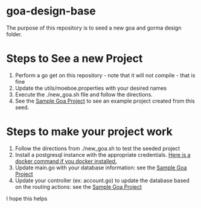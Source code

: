 # goa-design-base
The purpose of this repository is to seed a new goa and gorma design folder. 

# Steps to See a new Project

1) Perform a go get on this repository - note that it will not compile - that is fine
2) Update the utils/moeboe.properties with your desired names
3) Execute the ./new_goa.sh file and follow the directions.
4) See the [Sample Goa Project](https://github.com/cboecking/gorma-sample) to see an example project created from this seed.

# Steps to make your project work

1) Follow the directions from ./new_goa.sh to test the seeded project
2) Install a postgresql instance with the appropriate credentials. [Here is a docker command if you docker installed.](https://github.com/goadesign/gorma-cellar/blob/master/docker.sh)
3) Update main.go with your database information: see the [Sample Goa Project](https://github.com/cboecking/gorma-sample)
4) Update your controller (ex: account.go) to update the database based on the routing actions: see the [Sample Goa Project](https://github.com/cboecking/gorma-sample)

I hope this helps
